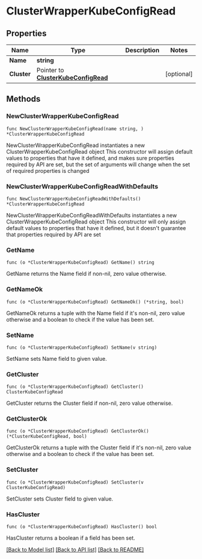 # ClusterWrapperKubeConfigRead

## Properties

Name | Type | Description | Notes
------------ | ------------- | ------------- | -------------
**Name** | **string** |  | 
**Cluster** | Pointer to [**ClusterKubeConfigRead**](ClusterKubeConfigRead.md) |  | [optional] 

## Methods

### NewClusterWrapperKubeConfigRead

`func NewClusterWrapperKubeConfigRead(name string, ) *ClusterWrapperKubeConfigRead`

NewClusterWrapperKubeConfigRead instantiates a new ClusterWrapperKubeConfigRead object
This constructor will assign default values to properties that have it defined,
and makes sure properties required by API are set, but the set of arguments
will change when the set of required properties is changed

### NewClusterWrapperKubeConfigReadWithDefaults

`func NewClusterWrapperKubeConfigReadWithDefaults() *ClusterWrapperKubeConfigRead`

NewClusterWrapperKubeConfigReadWithDefaults instantiates a new ClusterWrapperKubeConfigRead object
This constructor will only assign default values to properties that have it defined,
but it doesn't guarantee that properties required by API are set

### GetName

`func (o *ClusterWrapperKubeConfigRead) GetName() string`

GetName returns the Name field if non-nil, zero value otherwise.

### GetNameOk

`func (o *ClusterWrapperKubeConfigRead) GetNameOk() (*string, bool)`

GetNameOk returns a tuple with the Name field if it's non-nil, zero value otherwise
and a boolean to check if the value has been set.

### SetName

`func (o *ClusterWrapperKubeConfigRead) SetName(v string)`

SetName sets Name field to given value.


### GetCluster

`func (o *ClusterWrapperKubeConfigRead) GetCluster() ClusterKubeConfigRead`

GetCluster returns the Cluster field if non-nil, zero value otherwise.

### GetClusterOk

`func (o *ClusterWrapperKubeConfigRead) GetClusterOk() (*ClusterKubeConfigRead, bool)`

GetClusterOk returns a tuple with the Cluster field if it's non-nil, zero value otherwise
and a boolean to check if the value has been set.

### SetCluster

`func (o *ClusterWrapperKubeConfigRead) SetCluster(v ClusterKubeConfigRead)`

SetCluster sets Cluster field to given value.

### HasCluster

`func (o *ClusterWrapperKubeConfigRead) HasCluster() bool`

HasCluster returns a boolean if a field has been set.


[[Back to Model list]](../README.md#documentation-for-models) [[Back to API list]](../README.md#documentation-for-api-endpoints) [[Back to README]](../README.md)



